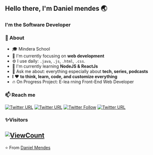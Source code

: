 ## Hello there, I'm Daniel mendes 🌏
### I'm the Software Developer

### 🚀 About
- 🎓 Mindera School
- 👀 I'm currently focusing on **web development**
- ⚙️ I use daily: `.java`, `.js`, `.html`, `.css`.
- 🔭 I'm currently learning **NodeJS & ReactJs**
- 💬 Ask me about: everything especially about **tech, series, podcasts**
- **I** ❤️ **to think, learn, code, and customize everything**
- 🔥 On Progress Project: E-lea rning Front-End Web Developer

### 📫 Reach me
[![Twitter URL](https://img.shields.io/twitter/url?label=email&logo=gmail&style=social&url=http%3A%2F%2Fmailto%3Acontact.ismailhabibi%40gmail.com)](mailto:nunodanielmendes22@gmail.com)
[![Twitter URL](https://img.shields.io/twitter/url?label=LinkedIn&logo=linkedin&style=social&url=https%3A%2F%2Fwww.linkedin.com%2Fin%2Fismailhabibi)](https://www.linkedin.com/in/nunodanielmendes/)
[![Twitter Follow](https://img.shields.io/twitter/follow/ismlhbb?style=social)](https://twitter.com/daniimendes22)
[![Twitter URL](https://img.shields.io/twitter/url?label=Instagram&logo=Instagram&style=social&url=https%3A%2F%2Finstagram.com%2Fismlhbb)](https://www.instagram.com/danii_mendes22/)

### ✨Visitors
[![ViewCount](https://views.whatilearened.today/views/github/daniimendes22/daniimendes22.svg?cache=remove)](#)
---
⭐️ From [Daniel Mendes](https://github.com/daniimendes22)

